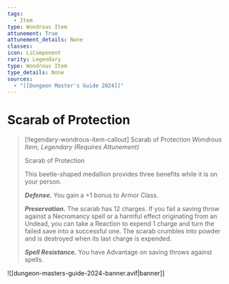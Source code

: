```yaml
---
tags:
  - Item
type: Wondrous Item
attunement: True
attunement_details: None
classes:
icon: LiComponent
rarity: Legendary
type: Wondrous Item
type_details: None
sources: 
  - "[[Dungeon Master's Guide 2024]]"
---
```

# Scarab of Protection
>[!legendary-wondrous-item-callout] Scarab of Protection
>_Wondrous Item, Legendary (Requires Attunement)_
>
>Scarab of Protection
>
>This beetle-shaped medallion provides three benefits while it is on your person.
>
>**_Defense._** You gain a +1 bonus to Armor Class.
>
>**_Preservation._** The scarab has 12 charges. If you fail a saving throw against a Necromancy spell or a harmful effect originating from an Undead, you can take a Reaction to expend 1 charge and turn the failed save into a successful one. The scarab crumbles into powder and is destroyed when its last charge is expended.
>
>**_Spell Resistance._** You have Advantage on saving throws against spells.
>


![[dungeon-masters-guide-2024-banner.avif|banner]]